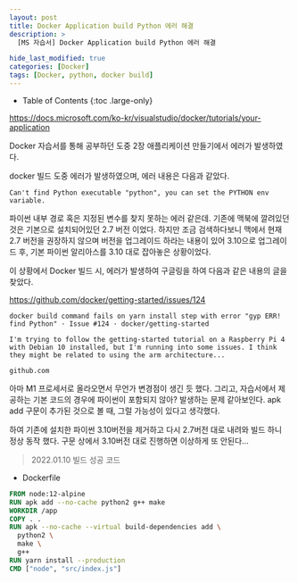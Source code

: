```yaml
---
layout: post
title: Docker Application build Python 에러 해결
description: >
  [MS 자습서] Docker Application build Python 에러 해결

hide_last_modified: true
categories: [Docker]
tags: [Docker, python, docker build]
---
```


- Table of Contents
{:toc .large-only}

https://docs.microsoft.com/ko-kr/visualstudio/docker/tutorials/your-application

Docker 자습서를 통해 공부하던 도중 2장 애플리케이션 만들기에서 에러가 발생하였다.

docker 빌드 도중 에러가 발생하였으며, 에러 내용은 다음과 같았다.

```
Can't find Python executable "python", you can set the PYTHON env variable.
```

파이썬 내부 경로 혹은 지정된 변수를 찾지 못하는 에러 같은데. 기존에 맥북에 깔려있던 것은 기본으로 설치되어있던 2.7 버전 이었다. 하지만 조금 검색하다보니 맥에서 현재 2.7 버전을 권장하지 않으며 버전을 업그레이드 하라는 내용이 있어 3.10으로 업그레이드 후, 기본 파이썬 알리아스를 3.10 대로 잡아놓은 상황이었다.

이 상황에서 Docker 빌드 시, 에러가 발생하여 구글링을 하여 다음과 같은 내용의 글을 찾았다.

https://github.com/docker/getting-started/issues/124

```
docker build command fails on yarn install step with error "gyp ERR! find Python" · Issue #124 · docker/getting-started

I'm trying to follow the getting-started tutorial on a Raspberry Pi 4 with Debian 10 installed, but I'm running into some issues. I think they might be related to using the arm architecture...

github.com
```

아마 M1 프로세서로 올라오면서 무언가 변경점이 생긴 듯 했다. 그리고, 자습서에서 제공하는 기본 코드의 경우에 파이썬이 포함되지 않아? 발생하는 문제 같아보인다. apk add 구문이 추가된 것으로 볼 때, 그럴 가능성이 있다고 생각했다.

하여 기존에 설치한 파이썬 3.10버전을 제거하고 다시 2.7버전 대로 내려와 빌드 하니 정상 동작 했다. 구문 상에서 3.10버전 대로 진행하면 이상하게 또 안된다...

> 2022.01.10 빌드 성공 코드

- Dockerfile

```dockerfile
FROM node:12-alpine
RUN apk add --no-cache python2 g++ make
WORKDIR /app
COPY . .
RUN apk --no-cache --virtual build-dependencies add \
  python2 \
  make \
  g++
RUN yarn install --production
CMD ["node", "src/index.js"]
```
